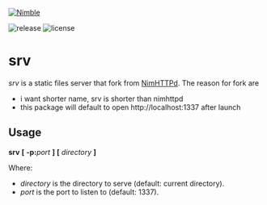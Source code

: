 [![Nimble](https://raw.githubusercontent.com/yglukhov/nimble-tag/master/nimble.png)](https://github.com/me7/srv)

![release](https://img.shields.io/github/release/me7/srv/all.svg)
![license](https://img.shields.io/github/license/me7/srv.svg)

# srv

_srv_ is a static files server that fork from [NimHTTPd](https://github.com/h3rald/nimhttpd).
The reason for fork are
* i want shorter name, srv is shorter than nimhttpd
* this package will default to open http://localhost:1337 after launch

## Usage

**srv** **[** **-p:**_port_ **]** **[** _directory_ **]**

Where:

* _directory_ is the directory to serve (default: current directory).
* _port_ is the port to listen to (default: 1337).
